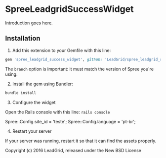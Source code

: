 SpreeLeadgridSuccessWidget
==========================

Introduction goes here.

## Installation

1. Add this extension to your Gemfile with this line:
  ```ruby
  gem 'spree_leadgrid_success_widget', github: 'LeadGrid/spree_leadgrid_success_page_widget', branch: '3-1-stable'
  ```

  The `branch` option is important: it must match the version of Spree you're using.

2. Install the gem using Bundler:
  ```ruby
  bundle install
  ```

3. Configure the widget

Open the Rails console with this line:
```rails console```

Spree::Config.site_id = 'teste'; Spree::Config.language = 'pt-br';


4. Restart your server

  If your server was running, restart it so that it can find the assets properly.

Copyright (c) 2016 LeadGrid, released under the New BSD License
